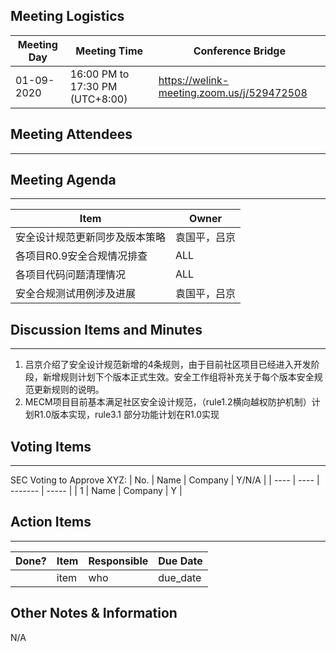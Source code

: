 ## Meeting Logistics

| Meeting Day | Meeting Time                    | Conference Bridge                          |
| ----------- | ------------------------------- | ------------------------------------------ |
| 01-09-2020  | 16:00 PM to 17:30 PM (UTC+8:00) | https://welink-meeting.zoom.us/j/529472508 |

## Meeting Attendees
** **




## Meeting Agenda

** **
| Item                               | Owner  |
| ---------------------------------- | ------ |
| 安全设计规范更新同步及版本策略     | 袁国平，吕京 |
| 各项目R0.9安全合规情况排查   | ALL |
| 各项目代码问题清理情况   | ALL |
| 安全合规测试用例涉及进展   | 袁国平，吕京 |

## Discussion Items and Minutes

** **
1. 吕京介绍了安全设计规范新增的4条规则，由于目前社区项目已经进入开发阶段，新增规则计划下个版本正式生效。安全工作组将补充关于每个版本安全规范更新规则的说明。
2. MECM项目目前基本满足社区安全设计规范，（rule1.2横向越权防护机制）计划R1.0版本实现，rule3.1 部分功能计划在R1.0实现

## Voting Items

** **
SEC Voting to Approve XYZ:
| No.  | Name | Company | Y/N/A |
| ---- | ---- | ------- | ----- |
| 1    | Name | Company | Y     |

## Action Items
** **
| Done? | Item | Responsible | Due Date |
| ----- | ---- | ----------- | -------- |
|       | item | who         | due_date |

## Other Notes & Information
N/A